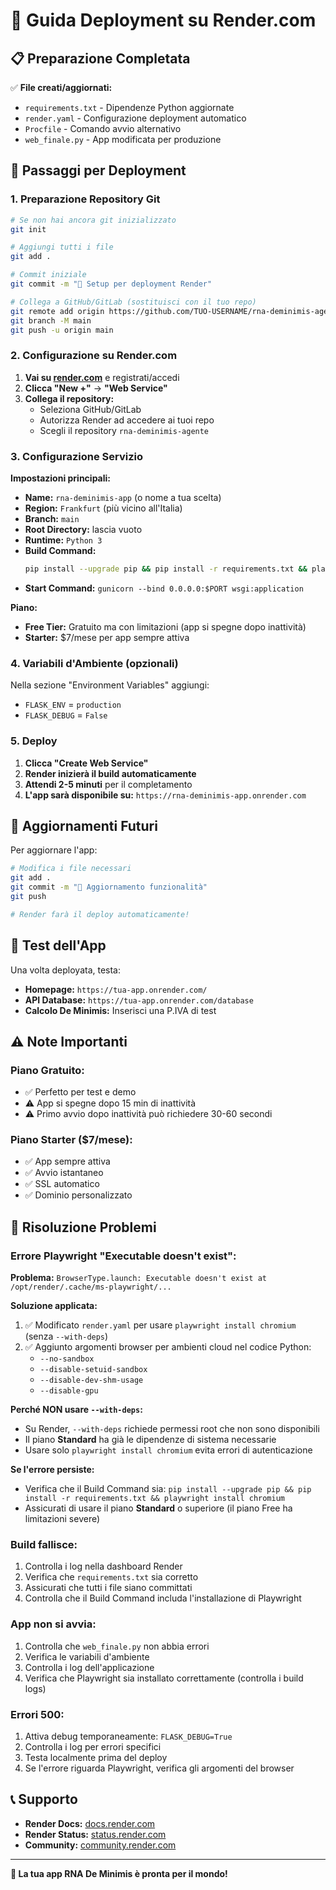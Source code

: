 # 🚀 Guida Deployment su Render.com

## 📋 Preparazione Completata

✅ **File creati/aggiornati:**
- `requirements.txt` - Dipendenze Python aggiornate
- `render.yaml` - Configurazione deployment automatico
- `Procfile` - Comando avvio alternativo
- `web_finale.py` - App modificata per produzione

## 🔧 Passaggi per Deployment

### 1. Preparazione Repository Git

```bash
# Se non hai ancora git inizializzato
git init

# Aggiungi tutti i file
git add .

# Commit iniziale
git commit -m "🚀 Setup per deployment Render"

# Collega a GitHub/GitLab (sostituisci con il tuo repo)
git remote add origin https://github.com/TUO-USERNAME/rna-deminimis-agente.git
git branch -M main
git push -u origin main
```

### 2. Configurazione su Render.com

1. **Vai su [render.com](https://render.com)** e registrati/accedi
2. **Clicca "New +"** → **"Web Service"**
3. **Collega il repository:**
   - Seleziona GitHub/GitLab
   - Autorizza Render ad accedere ai tuoi repo
   - Scegli il repository `rna-deminimis-agente`

### 3. Configurazione Servizio

**Impostazioni principali:**
- **Name:** `rna-deminimis-app` (o nome a tua scelta)
- **Region:** `Frankfurt` (più vicino all'Italia)
- **Branch:** `main`
- **Root Directory:** lascia vuoto
- **Runtime:** `Python 3`
- **Build Command:** 
  ```bash
  pip install --upgrade pip && pip install -r requirements.txt && playwright install chromium
  ```
- **Start Command:** `gunicorn --bind 0.0.0.0:$PORT wsgi:application`

**Piano:**
- **Free Tier:** Gratuito ma con limitazioni (app si spegne dopo inattività)
- **Starter:** $7/mese per app sempre attiva

### 4. Variabili d'Ambiente (opzionali)

Nella sezione "Environment Variables" aggiungi:
- `FLASK_ENV` = `production`
- `FLASK_DEBUG` = `False`

### 5. Deploy

1. **Clicca "Create Web Service"**
2. **Render inizierà il build automaticamente**
3. **Attendi 2-5 minuti** per il completamento
4. **L'app sarà disponibile su:** `https://rna-deminimis-app.onrender.com`

## 🔄 Aggiornamenti Futuri

Per aggiornare l'app:

```bash
# Modifica i file necessari
git add .
git commit -m "📝 Aggiornamento funzionalità"
git push

# Render farà il deploy automaticamente!
```

## 🎯 Test dell'App

Una volta deployata, testa:
- **Homepage:** `https://tua-app.onrender.com/`
- **API Database:** `https://tua-app.onrender.com/database`
- **Calcolo De Minimis:** Inserisci una P.IVA di test

## ⚠️ Note Importanti

### Piano Gratuito:
- ✅ Perfetto per test e demo
- ⚠️ App si spegne dopo 15 min di inattività
- ⚠️ Primo avvio dopo inattività può richiedere 30-60 secondi

### Piano Starter ($7/mese):
- ✅ App sempre attiva
- ✅ Avvio istantaneo
- ✅ SSL automatico
- ✅ Dominio personalizzato

## 🐛 Risoluzione Problemi

### Errore Playwright "Executable doesn't exist":
**Problema:** `BrowserType.launch: Executable doesn't exist at /opt/render/.cache/ms-playwright/...`

**Soluzione applicata:**
1. ✅ Modificato `render.yaml` per usare `playwright install chromium` (senza `--with-deps`)
2. ✅ Aggiunto argomenti browser per ambienti cloud nel codice Python:
   - `--no-sandbox`
   - `--disable-setuid-sandbox`
   - `--disable-dev-shm-usage`
   - `--disable-gpu`

**Perché NON usare `--with-deps`:**
- Su Render, `--with-deps` richiede permessi root che non sono disponibili
- Il piano **Standard** ha già le dipendenze di sistema necessarie
- Usare solo `playwright install chromium` evita errori di autenticazione

**Se l'errore persiste:**
- Verifica che il Build Command sia: `pip install --upgrade pip && pip install -r requirements.txt && playwright install chromium`
- Assicurati di usare il piano **Standard** o superiore (il piano Free ha limitazioni severe)

### Build fallisce:
1. Controlla i log nella dashboard Render
2. Verifica che `requirements.txt` sia corretto
3. Assicurati che tutti i file siano committati
4. Controlla che il Build Command includa l'installazione di Playwright

### App non si avvia:
1. Controlla che `web_finale.py` non abbia errori
2. Verifica le variabili d'ambiente
3. Controlla i log dell'applicazione
4. Verifica che Playwright sia installato correttamente (controlla i build logs)

### Errori 500:
1. Attiva debug temporaneamente: `FLASK_DEBUG=True`
2. Controlla i log per errori specifici
3. Testa localmente prima del deploy
4. Se l'errore riguarda Playwright, verifica gli argomenti del browser

## 📞 Supporto

- **Render Docs:** [docs.render.com](https://docs.render.com)
- **Render Status:** [status.render.com](https://status.render.com)
- **Community:** [community.render.com](https://community.render.com)

---

**🎉 La tua app RNA De Minimis è pronta per il mondo!**
